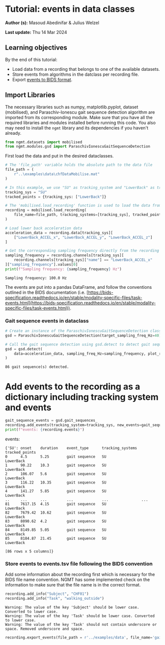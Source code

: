 # Tutorial: events in data classes

**Author (s):** Masoud Abedinifar & Julius Welzel

**Last update:** Thu 14 Mar 2024

## Learning objectives
By the end of this tutorial:

- Load data from a recording that belongs to one of the available datasets.
- Store events from algorithms in the datclass per recording file.
- Export [events to BIDS format](https://bids-specification.readthedocs.io/en/stable/modality-specific-files/task-events.html).

## Import Libraries
The necessary libraries such as numpy, matplotlib.pyplot, dataset (mobilised), and Paraschiv-Ionescu gait sequence detection algorithm are imported from its corresponding module. Make sure that you have all the required libraries and modules installed before running this code. You also may need to install the `ngmt` library and its dependencies if you haven't already.


```python
from ngmt.datasets import mobilised
from ngmt.modules.gsd import ParaschivIonescuGaitSequenceDetection
```

First load the data and put in the desired dataclasses.


```python
# The 'file_path' variable holds the absolute path to the data file
file_path = (
    r"..\examples\data\chfDataMobilise.mat"
)

# In this example, we use "SU" as tracking_system and "LowerBack" as tracked points.
tracking_sys = "SU"
tracked_points = {tracking_sys: ["LowerBack"]}

# The 'mobilised.load_recording' function is used to load the data from the specified file_path
recording = mobilised.load_recording(
    file_name=file_path, tracking_systems=[tracking_sys], tracked_points=tracked_points
)
```

```python
# Load lower back acceleration data
acceleration_data = recording.data[tracking_sys][
    ["LowerBack_ACCEL_x", "LowerBack_ACCEL_y", "LowerBack_ACCEL_z"]
]
```

```python
# Get the corresponding sampling frequency directly from the recording
sampling_frequency = recording.channels[tracking_sys][
    recording.channels[tracking_sys]["name"] == "LowerBack_ACCEL_x"
]["sampling_frequency"].values[0]
print(f"Sampling frequency: {sampling_frequency} Hz")
```
    Sampling frequency: 100.0 Hz

The events are put into a pandas DataFrame, and follow the conventions outlined in the BIDS documentation (i.e. [https://bids-specification.readthedocs.io/en/stable/modality-specific-files/task-events.html](https://bids-specification.readthedocs.io/en/stable/modality-specific-files/task-events.html)).


### Gait sequence events in dataclass

```python
# Create an instance of the ParaschivIonescuGaitSequenceDetection class
gsd = ParaschivIonescuGaitSequenceDetection(target_sampling_freq_Hz=40)

# Call the gait sequence detection using gsd.detect to detect gait sequences
gsd = gsd.detect(
    data=acceleration_data, sampling_freq_Hz=sampling_frequency, plot_results=False
)
```

    86 gait sequence(s) detected.

# Add events to the recording as a dictionary including tracking system and events

```python
gait_sequence_events = gsd.gait_sequences_
recording.add_events(tracking_system=tracking_sys, new_events=gait_sequence_events)
print(f"events: {recording.events}")
```
events:

    {'SU': onset    duration    event_type      tracking_systems  tracked_points
    0      4.5      5.25        gait sequence   SU                LowerBack
    1      90.22    10.3        gait sequence   SU                LowerBack
    2      106.07   5.6         gait sequence   SU                LowerBack
    3      116.22   10.35       gait sequence   SU                LowerBack
    4      141.27   5.85        gait sequence   SU                LowerBack
    ..     ...      ...         ...             ...               ...
    81     7617.15  4.15        gait sequence   SU                LowerBack
    82     7679.42  10.62       gait sequence   SU                LowerBack
    83     8090.62  4.2         gait sequence   SU                LowerBack
    84     8149.85  5.05        gait sequence   SU                LowerBack
    85     8184.87  21.45       gait sequence   SU                LowerBack
    
    [86 rows x 5 columns]}


### Store events to events.tsv file following the BIDS convention

Add some information about the recording first which is necessary for the BIDS file name convention. NGMT has some implemented check on the information to make sure that the file name is in the correct format.

```python
recording.add_info("Subject", "CHF01")
recording.add_info("Task", "walking_outside")
```

    Warning: The value of the key 'Subject' should be lower case. Converted to lower case.
    Warning: The value of the key 'Task' should be lower case. Converted to lower case.
    Warning: The value of the key 'Task' should not contain underscore or space. Removed underscore and space.

```python
recording.export_events(file_path = r'../examples/data', file_name='gait_sequence.csv', bids_compatible=True)
```